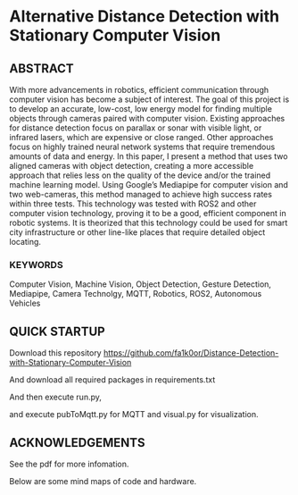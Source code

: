 # Alternative Distance Detection with Stationary Computer Vision 

## ABSTRACT

With more advancements in robotics, efficient communication through computer vision has become a subject of interest. The goal of this project is to develop an accurate, low-cost, low energy model for finding multiple objects through cameras paired with computer vision. Existing approaches for distance detection focus on parallax or sonar with visible light, or infrared lasers, which are expensive or close ranged. Other approaches focus on highly trained neural network systems that require tremendous amounts of data and energy. In this paper, I present a method that uses two aligned cameras with object detection, creating a more accessible approach that relies less on the quality of the device and/or the trained machine learning model. Using Google’s Mediapipe for computer vision and two web-cameras, this method managed to achieve high success rates within three tests. This technology was tested with ROS2 and other computer vision technology, proving it to be a good, efficient component in robotic systems. It is theorized that this technology could be used for smart city infrastructure or other line-like places that require detailed object locating.  

### KEYWORDS

Computer Vision, Machine Vision, Object Detection, Gesture Detection, Mediapipe, Camera Technolgy, MQTT, Robotics, ROS2, Autonomous Vehicles 

## QUICK STARTUP

Download this repository https://github.com/fa1k0or/Distance-Detection-with-Stationary-Computer-Vision 

And download all required packages in requirements.txt

And then execute run.py, 

and execute pubToMqtt.py for MQTT and visual.py for visualization.

## ACKNOWLEDGEMENTS

See the pdf for more infomation.

Below are some mind maps of code and hardware.

